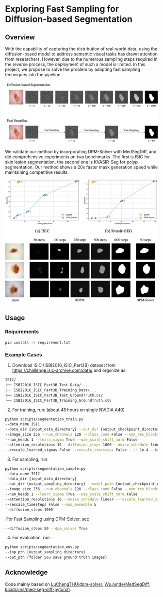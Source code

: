 

# Exploring Fast Sampling for Diffusion-based Segmentation

## Overview

With the capability of capturing the distribution of real-world data, using the diffusion-based model to address semantic visual tasks has drawn attention from researchers. However, due to the numerous sampling steps required in the reverse process, the deployment of such a model is limited. In this project, we propose to solve the problem by adapting fast sampling techniques into the pipeline. 

![](readme/overview.png)

We validate our method by incorporating DPM-Solver with MedSegDiff, and did comprehensive experiments on two benchmarks. The first is ISIC for skin lesion segmentation, the second one is KVASIR-Seg for polyp segmentation. Our method shows a 20x faster mask generation speed while maintaining competitive results.

![](readme/quant.png)
![](readme/qual.png)

## Usage

### Requirements

``pip install -r requirement.txt``

### Example Cases

1. Download ISIC (ISBI2016_ISIC_Part3B) dataset from https://challenge.isic-archive.com/data/ and orgsnize as:

```bat
ISIC/
├── ISBI2016_ISIC_Part3B_Test_Data/...
├── ISBI2016_ISIC_Part3B_Training_Data/...
├── ISBI2016_ISIC_Part3B_Test_GroundTruth.csv
└── ISBI2016_ISIC_Part3B_Training_GroundTruth.csv
```

2. For training, run: (about 48 hours on single NVIDIA A40)

```bash
python scripts/segmentation_train.py 
--data_name ISIC 
--data_dir {input_data_directory} --out_dir {output_checkpoint_directory} 
--image_size 256 --num_channels 128 --class_cond False --num_res_blocks 2 
--num_heads 1 --learn_sigma True --use_scale_shift_norm False 
--attention_resolutions 16 --diffusion_steps 1000 --noise_schedule linear 
--rescale_learned_sigmas False --rescale_timesteps False --lr 1e-4 --batch_size 16
```

3. For sampling, run: 

```bash
python scripts/segmentation_sample.py 
--data_name ISIC 
--data_dir {input_data_directory} 
--out_dir {output_sampling_directory} --model_path {output_checkpoint_directory} 
--image_size 256 --num_channels 128 --class_cond False --num_res_blocks 2 
--num_heads 1 --learn_sigma True --use_scale_shift_norm False 
--attention_resolutions 16 --noise_schedule linear --rescale_learned_sigmas False 
--rescale_timesteps False --num_ensemble 5
--diffusion_steps 1000
```

​	For Fast Sampling using DPM-Solver, set: 

```bash
--diffusion_steps 50 --dpm_solver True
```

4. For evaluation, run: 

```bash
python scripts/segmentation_env.py 
--inp_pth {output_sampling_directory} 
--out_pth {folder you save ground truth images}
```

## Acknowledge
Code mainly based on [LuChengTHU/dpm-solver](https://github.com/LuChengTHU/dpm-solver), [WuJunde/MedSegDiff](https://github.com/WuJunde/MedSegDiff), [lucidrains/med-seg-diff-pytorch](https://github.com/lucidrains/med-seg-diff-pytorch).



